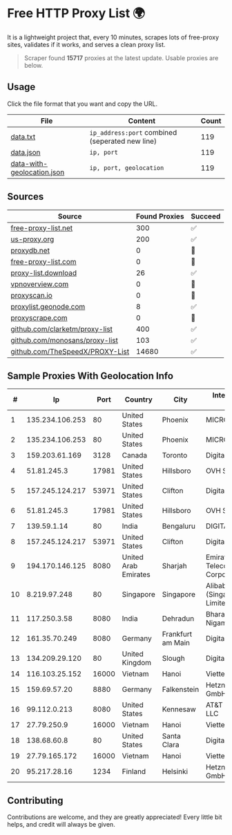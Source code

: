 
# Free HTTP Proxy List 🌍

It is a lightweight project that, every 10 minutes, scrapes lots of free-proxy sites, validates if it works, and serves a clean proxy list.


> Scraper found **15717** proxies at the latest update. Usable proxies are below.

## Usage

Click the file format that you want and copy the URL.


|File|Content|Count|
|----|-------|-----|
|[data.txt](https://raw.githubusercontent.com/themiralay/Proxy-List-World/master/data.txt)|`ip_address:port` combined (seperated new line)|119|
|[data.json](https://raw.githubusercontent.com/themiralay/Proxy-List-World/master/data.json)|`ip, port`|119|
|[data-with-geolocation.json](https://raw.githubusercontent.com/themiralay/Proxy-List-World/master/data-with-geolocation.json)|`ip, port, geolocation`|119|

## Sources

|Source|Found Proxies|Succeed|
|------|-------------|-------|
|[free-proxy-list.net](https://free-proxy-list.net)|300|✅|
|[us-proxy.org](https://www.us-proxy.org)|200|✅|
|[proxydb.net](http://proxydb.net)|0|🚫|
|[free-proxy-list.com](https://free-proxy-list.com/?page=&port=&type%5B%5D=http&type%5B%5D=https&up_time=0&search=Search)|0|🚫|
|[proxy-list.download](https://www.proxy-list.download/HTTP)|26|✅|
|[vpnoverview.com](https://vpnoverview.com/privacy/anonymous-browsing/free-proxy-servers)|0|🚫|
|[proxyscan.io](https://www.proxyscan.io)|0|🚫|
|[proxylist.geonode.com](https://proxylist.geonode.com/api/proxy-list?limit=300&page=1&sort_by=lastChecked&sort_type=desc&protocols=http,https)|8|✅|
|[proxyscrape.com](https://api.proxyscrape.com/v2/?request=displayproxies&protocol=http&timeout=10000&country=all&ssl=all&anonymity=all)|0|🚫|
|[github.com/clarketm/proxy-list](https://raw.githubusercontent.com/clarketm/proxy-list/master/proxy-list-raw.txt)|400|✅|
|[github.com/monosans/proxy-list](https://raw.githubusercontent.com/monosans/proxy-list/main/proxies/http.txt)|103|✅|
|[github.com/TheSpeedX/PROXY-List](https://raw.githubusercontent.com/TheSpeedX/PROXY-List/master/http.txt)|14680|✅|


## Sample Proxies With Geolocation Info

|#|Ip|Port|Country|City|Internet Service Provider|
|-|--|----|-------|----|-------------------------|
|1|135.234.106.253|80|United States|Phoenix|MICROSOFT|
|2|135.234.106.253|80|United States|Phoenix|MICROSOFT|
|3|159.203.61.169|3128|Canada|Toronto|DigitalOcean, LLC|
|4|51.81.245.3|17981|United States|Hillsboro|OVH SAS|
|5|157.245.124.217|53971|United States|Clifton|DigitalOcean, LLC|
|6|51.81.245.3|17981|United States|Hillsboro|OVH SAS|
|7|139.59.1.14|80|India|Bengaluru|DIGITALOCEAN|
|8|157.245.124.217|53971|United States|Clifton|DigitalOcean, LLC|
|9|194.170.146.125|8080|United Arab Emirates|Sharjah|Emirates Telecommunications Corporation|
|10|8.219.97.248|80|Singapore|Singapore|Alibaba Cloud (Singapore) Private Limited|
|11|117.250.3.58|8080|India|Dehradun|Bharat Sanchar Nigam Ltd|
|12|161.35.70.249|8080|Germany|Frankfurt am Main|DigitalOcean, LLC|
|13|134.209.29.120|80|United Kingdom|Slough|DigitalOcean, LLC|
|14|116.103.25.152|16000|Vietnam|Hanoi|Viettel Corporation|
|15|159.69.57.20|8880|Germany|Falkenstein|Hetzner Online GmbH|
|16|99.112.0.213|8080|United States|Kennesaw|AT&T Enterprises, LLC|
|17|27.79.250.9|16000|Vietnam|Hanoi|Viettel Corporation|
|18|138.68.60.8|80|United States|Santa Clara|DigitalOcean, LLC|
|19|27.79.165.172|16000|Vietnam|Hanoi|Viettel Corporation|
|20|95.217.28.16|1234|Finland|Helsinki|Hetzner Online GmbH|



## Contributing

Contributions are welcome, and they are greatly appreciated! Every
little bit helps, and credit will always be given.

